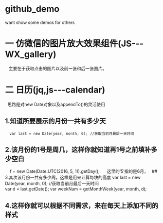 # github_demo
want show some demos for others
# 一 仿微信的图片放大效果组件(JS---WX_gallery)
    主要在于获取点击的图片以及前一张和后一张图片。
# 二 日历(jq,js---calendar)
     思路是对new Date对象以及appendTo()的灵活使用
     
   ## 1.知道所要展示的月份一共有多少天
      var last = new Date(year, month, 0); //获取当前月最后一天时间  
   ## 2.该月份的1号是周几，这样你就知道再1号之前填补多少空白
      f = new Date(Date.UTC(2016, 5, 1)).getDay();
      这里的‘5’指的是6月，
   ## 3.其次该月份一共有多少周，这样是用来计算每块的高度 
      var last = new Date(year, month, 0); //获取当前月最后一天时间  
		    var d = last.getDate();
		    var weekNum = getMonthWeek(year, month, d);
   ## 4.这样你就可以根据不同需求，来在每天上添加不同的样式
     
